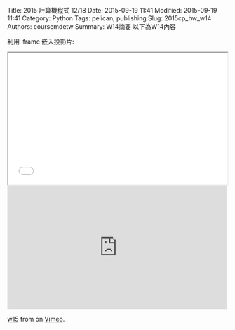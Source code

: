 Title: 2015 計算機程式 12/18
Date: 2015-09-19 11:41
Modified: 2015-09-19 11:41
Category: Python
Tags: pelican, publishing
Slug: 2015cp_hw_w14
Authors: coursemdetw
Summary: W14摘要
以下為W14內容

利用 iframe 嵌入投影片:

<iframe src="W14.html" width="500" height="300"></iframe>



<iframe src="https://player.vimeo.com/video/152251782" width="500" height="281" frameborder="0" webkitallowfullscreen mozallowfullscreen allowfullscreen></iframe> <p><a href="https://vimeo.com/152251782">w15</a> from <a href="https://vimeo.com/user47988113"></a> on <a href="https://vimeo.com">Vimeo</a>.</p>

